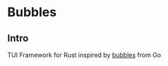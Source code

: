 # Bubbles

## Intro

TUI Framework for Rust inspired by [bubbles](https://github.com/charmbracelet/bubbles) from Go